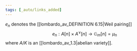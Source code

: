 ```yaml
---
tags: [_auto/links_added]
---
```

$e_n$ denotes the [[lombardo_av_DEFINITION 6.15|Weil pairing]] 
$$
e_{n}: A[n] \times A^{\vee}[n] \rightarrow \mathbb{G}_{m}[n]=\mu_{n}
$$
where $A/K$ is an [[lombardo_av_1.3|abelian variety]].